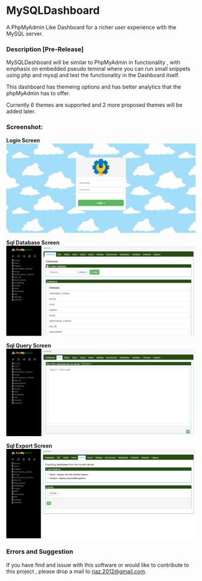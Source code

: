 # MySQLDashboard
A PhpMyAdmin Like Dashboard for a richer user experience with the MySQL server.

### Description [Pre-Release]

MySQLDashboard will be similar to PhpMyAdmin in functionality , with emphasis on embedded pseudo teminal where you can run small snippets using php and mysql and test the functionality in the Dashboard itself.

This dashboard has themeing options and has better analytics that the phpMyAdmin has to offer.

Currently 6 themes are supported and 2 more proposed themes will be added later.

### Screenshot:

**Login Screen**
![screenshot1](https://raw.githubusercontent.com/riaz/MySQLDashboard/master/screenshots/login_screen.PNG "Login Screen")

**Sql Database Screen**
![screenshot1](https://raw.githubusercontent.com/riaz/MySQLDashboard/master/screenshots/sql_database_screen.PNG "Sql Database Screen")

**Sql Query Screen**
![screenshot1](https://raw.githubusercontent.com/riaz/MySQLDashboard/master/screenshots/sql_query_screen.PNG "Sql Query Screen")

**Sql Export Screen**
![screenshot1](https://raw.githubusercontent.com/riaz/MySQLDashboard/master/screenshots/sql_export_screen.PNG "Sql Export Screen")

### Errors and Suggestion

If you have find and issuw with this software or would like to contribute to this project , please drop a mail to riaz.2012@gmail.com.
